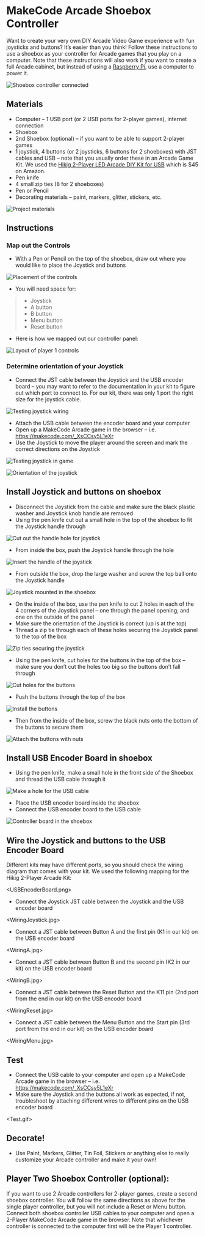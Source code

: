 # MakeCode Arcade Shoebox Controller

Want to create your very own DIY Arcade Video Game experience with fun joysticks and buttons? It’s easier than you think! Follow these instructions to use a shoebox as your controller for Arcade games that you play on a computer. Note that these instructions will also work if you want to create a full Arcade cabinet, but instead of using a [Raspberry Pi](https://arcade.makecode.com/hardware/raspberry-pi/cardboard-control-panel), use a computer to power it.

![Shoebox controller connected](/static/hardware/shoebox-controller/shoebox.jpg)

## Materials

* Computer – 1 USB port (or 2 USB ports for 2-player games), internet connection
* Shoebox
* 2nd Shoebox (optional) – if you want to be able to support 2-player games
* 1 joystick, 4 buttons (or 2 joysticks, 6 buttons for 2 shoeboxes) with JST cables and USB – note that you usually order these in an Arcade Game Kit. We used the [Hikig 2-Player LED Arcade DIY Kit for USB](https://www.amazon.com/dp/B07JFXQSM5) which is $45 on Amazon.
* Pen knife
* 4 small zip ties (8 for 2 shoeboxes)
* Pen or Pencil
* Decorating materials – paint, markers, glitter, stickers, etc.

![Project materials](/static/hardware/shoebox-controller/materials.jpg)

## Instructions

### Map out the Controls

* With a Pen or Pencil on the top of the shoebox, draw out where you would like to place the Joystick and buttons

![Placement of the controls](/static/hardware/shoebox-controller/placing-controls.jpg)

* You will need space for:

>* Joystick
>* A button
>* B button
>* Menu button
>* Reset button

* Here is how we mapped out our controller panel:

![Layout of player 1 controls](/static/hardware/shoebox-controller/p1-controller.png)

### Determine orientation of your Joystick

* Connect the JST cable between the Joystick and the USB encoder board – you may want to refer to the documentation in your kit to figure out which port to connect to. For our kit, there was only 1 port the right size for the joystick cable.

![Testing joystick wiring](/static/hardware/shoebox-controller/testing-joystick1.jpg)

* Attach the USB cable between the encoder board and your computer
* Open up a MakeCode Arcade game in the browser – i.e. https://makecode.com/_XsCCsy5L1eXr
* Use the Joystick to move the player around the screen and mark the correct directions on the Joystick

![Testing joystick in game](/static/hardware/shoebox-controller/testing-joystick2.jpg)

![Orientation of the joystick](/static/hardware/shoebox-controller/joystick-orientation.jpg)

## Install Joystick and buttons on shoebox

* Disconnect the Joystick from the cable and make sure the black plastic washer and Joystick knob handle are removed
* Using the pen knife cut out a small hole in the top of the shoebox to fit the Joystick handle through

![Cut out the handle hole for joystick](/static/hardware/shoebox-controller/joystick-handle-hole.jpg)

* From inside the box, push the Joystick handle through the hole

![Insert the handle of the joystick](/static/hardware/shoebox-controller/insert-joystick-handle.jpg)

* From outside the box, drop the large washer and screw the top ball onto the Joystick handle

![Joystick mounted in the shoebox](/static/hardware/shoebox-controller/joystick-installed.jpg)

* On the inside of the box, use the pen knife to cut 2 holes in each of the 4 corners of the Joystick panel – one through the panel opening, and one on the outside of the panel
* Make sure the orientation of the Joystick is correct (up is at the top)
* Thread a zip tie through each of these holes securing the Joystick panel to the top of the box

![Zip ties securing the joystick](/static/hardware/shoebox-controller/joystick-zip-ties.jpg)

* Using the pen knife, cut holes for the buttons in the top of the box – make sure you don’t cut the holes too big so the buttons don’t fall through

![Cut holes for the buttons](/static/hardware/shoebox-controller/cutting-button-holes.jpg)

* Push the buttons through the top of the box

![Install the buttons](/static/hardware/shoebox-controller/install-button.jpg)

* Then from the inside of the box, screw the black nuts onto the bottom of the buttons to secure them

![Attach the buttons with nuts](/static/hardware/shoebox-controller/button-nuts.jpg)

## Install USB Encoder Board in shoebox

* Using the pen knife, make a small hole in the front side of the Shoebox and thread the USB cable through it

![Make a hole for the USB cable](/static/hardware/shoebox-controller/usb-hole.jpg)

* Place the USB encoder board inside the shoebox
* Connect the USB encoder board to the USB cable

![Controller board in the shoebox](/static/hardware/shoebox-controller/installing-encoder-board.jpg)

## Wire the Joystick and buttons to the USB Encoder Board

Different kits may have different ports, so you should check the wiring diagram that comes with your kit. We used the following mapping for the Hikig 2-Player Arcade Kit:

<USBEncoderBoard.png>

* Connect the Joystick JST cable between the Joystick and the USB encoder board

<WiringJoystick.jpg>

* Connect a JST cable between Button A and the first pin (K1 in our kit) on the USB encoder board

<WiringA.jpg>

* Connect a JST cable between Button B and the second pin (K2 in our kit) on the USB encoder board

<WiringB.jpg>

* Connect a JST cable between the Reset Button and the K11 pin (2nd port from the end in our kit) on the USB encoder board

<WiringReset.jpg>

* Connect a JST cable between the Menu Button and the Start pin (3rd port from the end in our kit) on the USB encoder board

<WiringMenu.jpg>

## Test

* Connect the USB cable to your computer and open up a MakeCode Arcade game in the browser – i.e. https://makecode.com/_XsCCsy5L1eXr
* Make sure the Joystick and the buttons all work as expected, if not, troubleshoot by attaching different wires to different pins on the USB encoder board

<Test.gif>

## Decorate!

* Use Paint, Markers, Glitter, Tin Foil, Stickers or anything else to really customize your Arcade controller and make it your own!

## Player Two Shoebox Controller (optional):

If you want to use 2 Arcade controllers for 2-player games, create a second shoebox controller. You will follow the same directions as above for the single player controller, but you will not include a Reset or Menu button. Connect both shoebox controller USB cables to your computer and open a 2-Player MakeCode Arcade game in the browser. Note that whichever controller is connected to the computer first will be the Player 1 controller.
